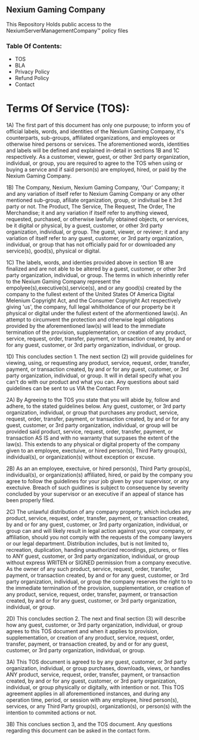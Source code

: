 ## Nexium Gaming Company
This Repository Holds public access to the NexiumServerManagementCompany™ policy files
### Table Of Contents:
  - TOS
  - BLA
  - Privacy Policy
  - Refund Policy
  - Contact
# Terms Of Service (TOS):
1A) The first part of this document has only one purpouse; to inform you of official labels, words, and identities of the Nexium Gaming Company, it's counterparts, sub-groups, affiliated organizations, and employees or otherwise hired persons or services. The aforementioned words, identities and labels will be defined and explained in-detail in sections 1B and 1C respectively. As a customer, viewer, guest, or other 3rd party organization, individual, or group, you are required to agree to the TOS when using or buying a service and if said person(s) are employed, hired, or paid by the Nexium Gaming Company.

1B) The Company, Nexium, Nexium Gaming Company, 'Our' Company; it and any variation of itself refer to Nexium Gaming Company or any other mentioned sub-group, afiliate organization, group, or indivitual be it 3rd party or not.
The Product, The Service, The Request, The Order, The Merchandise; it and any variation if itself refer to anything viewed, requested, purchased, or otherwise lawfully obtained objects, or services, be it digital or physical, by a guest, customer, or other 3rd party organization, individual, or group.
The guest, viewer, or reviewr; it and any variation of itself refer to any guest, customer, or 3rd party organization, individual, or group that has not officially paid for or downloaded any service(s), good(s), physical or digital.

1C) The labels, words, and identies provided above in section 1B are finalized and are not able to be altered by a guest, customer, or other 3rd party organization, individual, or group. The terms in which inherintly refer to the Nexium Gaming Company represent the empolyee(s),executive(s),service(s), and or any good(s) created by the company  to the fullest extent of the United States Of America Digital Melenium Copyright Act, and the Consumer Copyright Act respectively giving 'us', the company, full legal whitholdance of our property be it physical or digital under the fullest extent of the aformentioned law(s). An attempt to circumvent the protection and otherwise legal obligations provided by the aforementioned law(s) will lead to the immediate termination of the provision, supplementation, or creation of any product, service, request, order, transfer, payment, or transaction created, by and or for any guest, customer, or 3rd party organization, individual, or group.

1D) This concludes section 1. The next section (2) will provide guidelines for viewing, using, or requesting any product, service, request, order, transfer, payment, or transaction created, by and or for any guest, customer, or 3rd party organization, individual, or group. It will in detail specify what you can't do with our product and what you can. Any questions about said guidelines can be sent to us VIA the Contact Form

2A) By Agreeing to the TOS you state that you will abide by, follow and adhere, to the stated guidelines below. Any guest, customer, or 3rd party organization, individual, or group that purchases any product, service, request, order, transfer, payment, or transaction created, by and or for any guest, customer, or 3rd party organization, individual, or group will be provided said product, service, request, order, transfer, payment, or transaction AS IS and with no warranty that surpases the extent of the law(s). This extends to any physical or digital property of the company given to an employee, exectuive, or hired person(s), Third Party group(s), individual(s), or organization(s) without exception or excuse.

2B) As an an employee, exectuive, or hired person(s), Third Party group(s), individual(s), or organization(s) affiliated, hired, or paid by the company you agree to follow the guidelines for your job given by your supervisor, or any exectuive. Breach of such guidlines is subject to consequence by severity concluded by your supervisor or an executive if an appeal of stance has been properly filed.

2C) The unlawful distribution of any company property, which includes any product, service, request, order, transfer, payment, or transaction created, by and or for any guest, customer, or 3rd party organization, individual, or group can and will likely result in legal action against you, your company, or affiliation, should you not comply with the requests of the company lawyers or our legal department. Distribution includes, but is not limited to, recreation, duplication, handing unauthorized recordings, pictures, or files to ANY guest, customer, or 3rd party organization, individual, or group without express WRITEN or SIGNED permission from a company executive. As the owner of any such product, service, request, order, transfer, payment, or transaction created, by and or for any guest, customer, or 3rd party organization, individual, or group the company reserves the right to to the immediate termination of the provision, supplementation, or creation of any product, service, request, order, transfer, payment, or transaction created, by and or for any guest, customer, or 3rd party organization, individual, or group.

2D) This concludes section 2. The next and final section (3) will describe how any guest, customer, or 3rd party organization, individual, or group agrees to this TOS document and when it applies to provision, supplementation, or creation of any product, service, request, order, transfer, payment, or transaction created, by and or for any guest, customer, or 3rd party organization, individual, or group. 

3A) This TOS document is agreed to by any guest, customer, or 3rd party organization, individual, or group purchases, downloads, views, or handles ANY  product, service, request, order, transfer, payment, or transaction created, by and or for any guest, customer, or 3rd party organization, individual, or group physically or digitally, with intention or not. This TOS agreement applies in all aforementioned instances, and during any operation time, period, or session with any employee, hired person(s), services, or any Third Party group(s), organization(s), or person(s) with the intention to commited actions or not.

3B) This conclues section 3, and the TOS document. Any questions regarding this document can be asked in the contact form.
